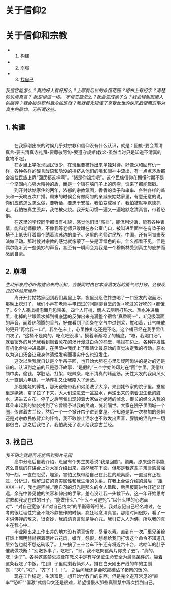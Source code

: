 <h1>关于信仰2</h1> 

# 关于信仰和宗教

* 1. [构建](#first)
* 2. [崩塌](#second)
* 3. [找自己](#third)



*我信它能怎么？真的好人有好报么？上哪有后世的永恒花园？塔布上有经字？清楚的说清真言？ 我怨恨这一切。*
*不信它能怎么？我会变成猴子么？我会得到周遭人的嫌弃？我会被烧死然后永如炼狱？我就目光短浅了享受此世的快乐欲望而忽略对真主的敬仰。无所谓这些。*

## 1. <a name='first'></a>构建
<br>&emsp;&emsp;在我家刚出来的时候几乎对宗教和信仰没有什么认识，就是：回族-要会背清真言-要去清真寺礼拜-要尊敬阿訇-要遵守规矩(教义-虽然当时只是知道不清真的食物不吃)。
<br>&emsp;&emsp;在乡里上学发现回民很少，在班里要被拎出来单独对待。好像汉和回有仇一样，各种各样的酸言酸语和隐没的排挤从他们的嘴和眼神中流出，有一点点矛盾都会被往民族上靠“回民都这样啊”，“猪是你祖宗吧”。这个民族信仰在懵懂时期不是一个坚固内心强大精神的盾，而是一个镶在脑门子上的肉瘤，谁来了都能戳戳。
<br>&emsp;&emsp;到开封姑姑家住的两年，浓郁的宗教氛围，香香的垫子和串串、各种各样的盖头和一天响五次广播。周末的时候会有做阿訇的亲戚来姑姑家里，有意无意的说，你们应该怎么怎么做，要听话，要忠于安拉。我怕变成猴子，我怕被默罕默德抓走，我怕被真主丢弃，我怕被火烧。我开始习惯一遍又一遍地默念清真言，带着恐惧。
<br>&emsp;&emsp;在这里的学校同学都很有礼貌，感觉他们很“高档”，能流利说话，能有各种表情，能和老师撒娇，不像我等老师只敢蹲在办公室门口，被叫进里面坐在有垫子的椅子上低头盯着那个绣着流苏边的垫子。这里的老师讲民族，中国，还有阿訇来表演做活动。那时候对宗教的感觉就像蒙了一头是深绿色的布，什么都看不见，但是偶尔能听到一些美妙的声音，甚至有一瞬间会为我是一个穆斯林受到真主的庇护而感到自豪。

## 2. <a name='second'></a>崩塌
*生动形象的恐吓构建出来的认知，会被同时由它本身激发起的勇气给打破，会被现世的体验来缝补*
<br>&emsp;&emsp;离开开封姑姑家回到我们县里上学，夜里没忍住馋虫喝了一口室友的泡面汤。那晚上熄灯了，我们小声在老师手电扫过的间隙聊食堂的饭->吃过的好吃的->都饿了。6个人凑出桶泡面几包辣条，四个人盯梢，俩人去厕所打热水。热水冲进桶里，化掉的盐跟着水掉到桶底猛的反弹出来充满整个宿舍“真香啊～”，听见吸溜面的声音，闻着热腾腾的香气，好像看到了面条在空气中过划桨，搅和着，让气味散的更开“再给我一口”，我坐在床上，心里挣扎吃还是不吃，这个桶已经在我手里传四次了。“这桶不是肉的，吃点吧没事”。摸着渐渐凉了的桶底，“嗯，我喝口汤“，就着窗外的月光我看到飘着葱花的汤汁漫过白色的桶壁，嘴搭在边上，各种挥发性有机化合物冲进鼻腔，在黑暗中我闭上了眼睛让最原始的直觉决定我的行动。原本以为这口汤会让我身体溃烂发毛而事实什么也没发生。
<br>&emsp;&emsp;这次以后我就自认是个半吊子回，也开始大胆在心里质疑阿訇讲的是对的还是错的。认识到之前的只是恐吓故事，“是假的”三个字始终印刻在“回”字里。我偷红领巾卖，偷钱，学脏话，打架，吃辣条，吃不清真的烤面筋。天性大发的我风风火火一直到六年级，一场葬礼又让我陷入了迷茫。
<br>&emsp;&emsp;那是姥姥的葬礼，那天爸爸带我和弟弟洗了大净，来到姥爷家的院子里。堂屋里是姥姥，帘子拉了下来，大人们递进去一盆盆水，再递出来的泡着卫生纸的脏水，递进去白布。停了之后阿訇出现领着大家做对姥姥的悼念，很长的经文从我的耳朵串起我的脑袋找到了它曾赋予过我的灵魂，恍若隔世。大家在院子里围城一个圈，传递着古兰经，然后一个一个掀开帘子进到堂屋。不知道是第一次参加的恐惧还是对宗教民族背弃的忏悔，我不敢停止泪水也不敢发出声音，朦胧的泪光中一切都很白。那之后我怕了，我怕我死了没人给我念古兰经。

## 3. <a name='third'></a>找自己
*我不确定我是否还能回到那片花园*
<br>&emsp;&emsp;高中分班后自我介绍，班里有个男生笑着说“我是回族”。颤栗。原来这件事能这么自信的在讲台上对大家介绍出来，虽然我在下面，但那是我这辈子羞耻感最强的一刻。一直在忍受，埋怨，害怕民族带给自己在此世的疏离感，一直没有正视过，分析过，理解过它的真实属性和我生活的关系。在我上台做介绍的最后：“跟XXX一样，我也是回族。”晚自习的灯光是那么的令人晕眩，后黑板离讲台好近又好远，余光中瞥见他的笑容和伸出的手掌，差点没让我一头栽下去。这一年开始思考宗教和我现在过的日子，“能做什么”、”什么不可避免“、”以什么样的心态面对“、“对自己宽恕”和“对自己约束”的平衡等等相关。我对忘记自己经名难过，在考的很烂理性完全不能冷静振作的时候，疯狂地念清真言。那段时间很妙，看了一本讲佛禅的散文，很奇妙，我的清真言就是静心咒。我引它人人为佛，所以我的真主在我心中。
<br>&emsp;&emsp;毕业刚出来工作出差的地方没有清真饭食，尽量吃素。直到有一次厂里兄弟给打饭上面明赫赫摆着两片五花肉，嫌弃，怨恨，想想给我们打饭这个命令不知道几层外包也就不怨这碗饭了。上午搞了三十台车下午还有将近六十台，咕咕叫的肚子催我做决断：“别嫩多事了，吃吧”。“哥，我不吃肉这两片你夹了去”。“真的，嘿！谢了”。各种这些禁忌戒律在教义中是有写保证生命安全为最高条件的。靠着这条我吃了中饭，忙到厂子里就剩我俩外人，摊在白天刚出产线的车的主副驾：“30”，”42“，“齐了！！！”。 之后问我还是会吃那碗沾了猪肉的饭的。
<br>&emsp;&emsp;现在工作稳定，生活富足，想开始学教门的东西，但是完全避开常见的“直率”“恐吓”“偏激”式信仰文还是很难，希望慢慢从那些真智慧中再次找到自己。

